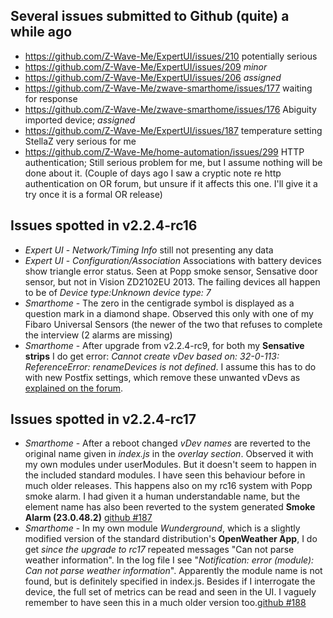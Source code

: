## Several issues submitted to Github (quite) a while ago      
- https://github.com/Z-Wave-Me/ExpertUI/issues/210  potentially serious       
- https://github.com/Z-Wave-Me/ExpertUI/issues/209  *minor*          
- https://github.com/Z-Wave-Me/ExpertUI/issues/206  *assigned*     
- https://github.com/Z-Wave-Me/zwave-smarthome/issues/177  waiting for response    
- https://github.com/Z-Wave-Me/zwave-smarthome/issues/176  Abiguity imported device; *assigned*       
- https://github.com/Z-Wave-Me/ExpertUI/issues/187 temperature setting StellaZ very serious for me      
- https://github.com/Z-Wave-Me/home-automation/issues/299 HTTP authentication; Still serious problem for me, but I assume nothing will be done about it. (Couple of days ago I saw a cryptic note re http authentication on OR forum, but unsure if it affects this one. I'll give it a try once it is a formal OR release)      

## Issues spotted in v2.2.4-rc16     
- *Expert UI* - *Network/Timing Info* still not presenting any data
- *Expert UI* - *Configuration/Association* Associations with battery devices show triangle error status. Seen at Popp smoke sensor, Sensative door sensor, but not in Vision ZD2102EU 2013. The failing devices all happen to be of *Device type:Unknown device type: 7*
- *Smarthome* -  The zero in the centigrade symbol is displayed as a question mark in a diamond shape. Observed this only with one of my Fibaro Universal Sensors (the newer of the two that refuses to complete the interview (2 alarms are missing) 
-  *Smarthome* - After upgrade from v2.2.4-rc9, for both my **Sensative strips** I do get error: *Cannot create vDev based on: 32-0-113: ReferenceError: renameDevices is not defined*. I assume this has to do with new Postfix settings, which remove these unwanted vDevs as [explained on the forum](http://forum.z-wave.me/viewtopic.php?f=3419&t=23470&p=63958#p63955).      

## Issues spotted in v2.2.4-rc17      
- *Smarthome* - After a reboot changed *vDev names* are reverted to the original name given in *index.js* in the *overlay section*. Observed it with my own modules under userModules. But it doesn't seem to happen in the included standard modules. I have seen this behaviour before in much older releases. This happens also on my rc16 system with Popp smoke alarm. I had given it a human understandable name, but the element name has also been reverted to the system generated **Smoke Alarm (23.0.48.2)** [github #187](https://github.com/Z-Wave-Me/zwave-smarthome/issues/187)      
- *Smarthome* - In my own module *Wunderground*, which is a slightly modified version of the standard distribution's **OpenWeather App**, I do get *since the upgrade to rc17* repeated messages "Can not parse weather information". In the log file I see "*Notification: error (module): Can not parse weather information*". Apparently the module name is not found, but is definitely specified in index.js. Besides if I interrogate the device, the full set of metrics can be read and seen in the UI. I vaguely remember to have seen this in a much older version too.[github #188](https://github.com/Z-Wave-Me/zwave-smarthome/issues/188)                 
